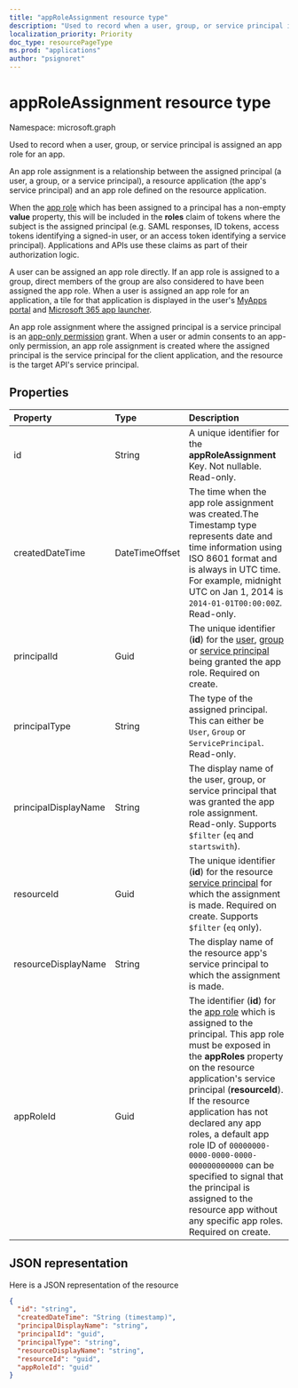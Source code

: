 ```yaml
---
title: "appRoleAssignment resource type"
description: "Used to record when a user, group, or service principal is assigned to an app role on an application's service principal. You can create, read and delete app role assignments."
localization_priority: Priority
doc_type: resourcePageType
ms.prod: "applications"
author: "psignoret"
---
```


# appRoleAssignment resource type

Namespace: microsoft.graph

Used to record when a user, group, or service principal is assigned an app role for an app.

An app role assignment is a relationship between the assigned principal (a user, a group, or a service principal), a resource application (the app's service principal) and an app role defined on the resource application.

When the [app role](approle.md) which has been assigned to a principal has a non-empty **value** property, this will be included in the **roles** claim of tokens where the subject is the  assigned principal (e.g. SAML responses, ID tokens, access tokens identifying a signed-in user, or an access token identifying a service principal). Applications and APIs use these claims as part of their authorization logic.

A user can be assigned an app role directly. If an app role is assigned to a group, direct members of the group are also considered to have been assigned the app role. When a user is assigned an app role for an application, a tile for that application is displayed in the user's [MyApps portal](/azure/active-directory/user-help/my-apps-portal-end-user-access) and [Microsoft 365 app launcher](https://support.office.com/article/meet-the-office-365-app-launcher-79f12104-6fed-442f-96a0-eb089a3f476a).

An app role assignment where the assigned principal is a service principal is an [app-only permission](/azure/active-directory/develop/v2-permissions-and-consent#permission-types) grant. When a user or admin consents to an app-only permission, an app role assignment is created where the assigned principal is the service principal for the client application, and the resource is the target API's service principal.

## Properties

| Property | Type | Description |
|:---------------|:--------|:----------|
| id | String | A unique identifier for the **appRoleAssignment** Key. Not nullable. Read-only. |
| createdDateTime | DateTimeOffset | The time when the app role assignment was created.The Timestamp type represents date and time information using ISO 8601 format and is always in UTC time. For example, midnight UTC on Jan 1, 2014 is `2014-01-01T00:00:00Z`. Read-only.  |
| principalId | Guid | The unique identifier (**id**) for the [user](user.md), [group](group.md) or [service principal](serviceprincipal.md) being granted the app role. Required on create.  |
| principalType | String | The type of the assigned principal. This can either be `User`, `Group` or `ServicePrincipal`. Read-only.  |
| principalDisplayName | String |The display name of the user, group, or service principal that was granted the app role assignment. Read-only. Supports `$filter` (`eq` and `startswith`). |
| resourceId | Guid |The unique identifier (**id**) for the resource [service principal](serviceprincipal.md) for which the assignment is made. Required on create. Supports `$filter` (`eq` only). |
| resourceDisplayName | String | The display name of the resource app's service principal to which the assignment is made.  |
| appRoleId | Guid | The identifier (**id**) for the [app role](approle.md) which is assigned to the principal. This app role must be exposed in the **appRoles** property on the resource application's service principal (**resourceId**). If the resource application has not declared any app roles, a default app role ID of `00000000-0000-0000-0000-000000000000` can be specified to signal that the principal is assigned to the resource app without any specific app roles. Required on create.  |

## JSON representation

Here is a JSON representation of the resource

<!-- {
  "blockType": "resource",
  "optionalProperties": [

  ],
  "@odata.type": "microsoft.graph.appRoleAssignment"
}-->

```json
{
  "id": "string",
  "createdDateTime": "String (timestamp)",
  "principalDisplayName": "string",
  "principalId": "guid",
  "principalType": "string",
  "resourceDisplayName": "string",
  "resourceId": "guid",
  "appRoleId": "guid"
}
```

<!-- uuid: 8fcb5dbc-d5aa-4681-8e31-b001d5168d79
2015-10-25 14:57:30 UTC -->
<!--
{
  "type": "#page.annotation",
  "description": "appRoleAssignment resource",
  "keywords": "",
  "section": "documentation",
  "tocPath": "",
  "suppressions": []
}
-->
